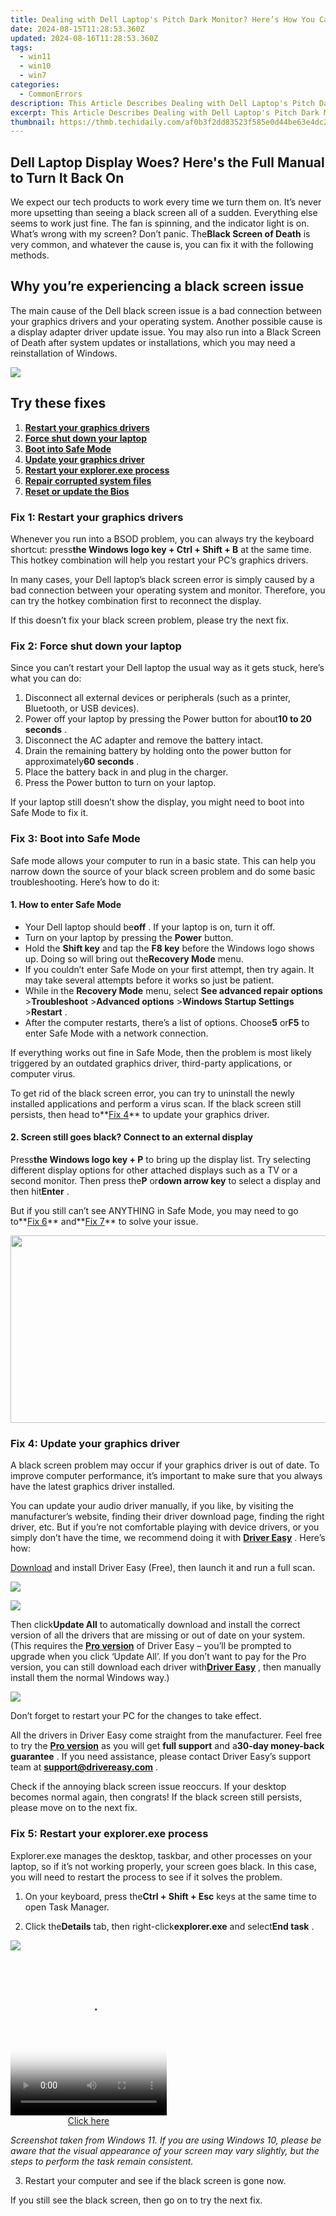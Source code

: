 ```yaml
---
title: Dealing with Dell Laptop's Pitch Dark Monitor? Here’s How You Can Help It (Full Guide)
date: 2024-08-15T11:28:53.360Z
updated: 2024-08-16T11:28:53.360Z
tags:
  - win11
  - win10
  - win7
categories:
  - CommonErrors
description: This Article Describes Dealing with Dell Laptop's Pitch Dark Monitor? Here’s How You Can Help It (Full Guide)
excerpt: This Article Describes Dealing with Dell Laptop's Pitch Dark Monitor? Here’s How You Can Help It (Full Guide)
thumbnail: https://thmb.techidaily.com/af0b3f2dd83523f585e0d44be63e4dc2ee76a71efecc038445ff4a1004f5e072.jpg
---
```


## Dell Laptop Display Woes? Here's the Full Manual to Turn It Back On

 We expect our tech products to work every time we turn them on. It’s never more upsetting than seeing a black screen all of a sudden. Everything else seems to work just fine. The fan is spinning, and the indicator light is on. What’s wrong with my screen? Don’t panic. The**Black Screen of Death** is very common, and whatever the cause is, you can fix it with the following methods.

## Why you’re experiencing a black screen issue

 The main cause of the Dell black screen issue is a bad connection between your graphics drivers and your operating system. Another possible cause is a display adapter driver update issue. You may also run into a Black Screen of Death after system updates or installations, which you may need a reinstallation of Windows.

<!-- affiliate ads begin -->
<a href="https://shop.systoolsgroup.com/affiliate.php?ACCOUNT=SYSTOOBY&AFFILIATE=108875&PATH=https%3A%2F%2Fwww.systoolsgroup.com%3FAFFILIATE%3D108875%26RESOURCE%3DSysTools%2BOST%2BRecovery"><img src="https://www.systoolsgroup.com/box/ost-recovery.png" border="0"></a>
<!-- affiliate ads end -->
## Try these fixes

1. **[Restart your graphics drivers](#f1)**
2. **[Force shut down your laptop](#f2)**
3. **[Boot into Safe Mode](#f3)**
4. **[Update your graphics driver](#f4)**
5. **[Restart your explorer.exe process](#f5)**
6. **[Repair corrupted system files](#f7)**
7. **[Reset or update the Bios](#f6)**

### Fix 1: Restart your graphics drivers

 Whenever you run into a BSOD problem, you can always try the keyboard shortcut: press**the Windows logo key + Ctrl + Shift + B** at the same time. This hotkey combination will help you restart your PC’s graphics drivers.

 In many cases, your Dell laptop’s black screen error is simply caused by a bad connection between your operating system and monitor. Therefore, you can try the hotkey combination first to reconnect the display.

 If this doesn’t fix your black screen problem, please try the next fix.

### Fix 2: Force shut down your laptop

 Since you can’t restart your Dell laptop the usual way as it gets stuck, here’s what you can do:

1. Disconnect all external devices or peripherals (such as a printer, Bluetooth, or USB devices).
2. Power off your laptop by pressing the Power button for about**10 to 20 seconds** .
3. Disconnect the AC adapter and remove the battery intact.
4. Drain the remaining battery by holding onto the power button for approximately**60 seconds** .
5. Place the battery back in and plug in the charger.
6. Press the Power button to turn on your laptop.

 If your laptop still doesn’t show the display, you might need to boot into Safe Mode to fix it.

### Fix 3: Boot into Safe Mode

 Safe mode allows your computer to run in a basic state. This can help you narrow down the source of your black screen problem and do some basic troubleshooting. Here’s how to do it:

#### 1\. How to enter Safe Mode

* Your Dell laptop should be**off** . If your laptop is on, turn it off.
* Turn on your laptop by pressing the **Power**  button.
* Hold the **Shift key** and tap the **F8 key**  before the Windows logo shows up. Doing so will bring out the**Recovery Mode**  menu.
* If you couldn’t enter Safe Mode on your first attempt, then try again. It may take several attempts before it works so just be patient.
* While in the **Recovery Mode** menu, select **See advanced repair options** \>**Troubleshoot**  \>**Advanced options** \>**Windows Startup Settings**  \>**Restart** .
* After the computer restarts, there’s a list of options. Choose**5** or**F5** to enter Safe Mode with a network connection.

 If everything works out fine in Safe Mode, then the problem is most likely triggered by an outdated graphics driver, third-party applications, or computer virus.

 To get rid of the black screen error, you can try to uninstall the newly installed applications and perform a virus scan. If the black screen still persists, then head to**[Fix 4](#f4)** to update your graphics driver.

#### 2\. Screen still goes black? Connect to an external display

 Press**the Windows logo key + P** to bring up the display list. Try selecting different display options for other attached displays such as a TV or a second monitor. Then press the**P** or**down arrow key** to select a display and then hit**Enter** .

 But if you still can’t see ANYTHING in Safe Mode, you may need to go to**[Fix 6](#f6)** and**[Fix 7](#f7)** to solve your issue.

<!-- affiliate ads begin -->
<a href="https://25home.pxf.io/c/5597632/2090698/16836" target="_top" id="2090698"><img src="//a.impactradius-go.com/display-ad/16836-2090698" border="0" alt="" width="720" height="300"/></a>
<!-- affiliate ads end -->
### Fix 4: Update your graphics driver

 A black screen problem may occur if your graphics driver is out of date. To improve computer performance, it’s important to make sure that you always have the latest graphics driver installed.

 You can update your audio driver manually, if you like, by visiting the manufacturer’s website, finding their driver download page, finding the right driver, etc. But if you’re not comfortable playing with device drivers, or you simply don’t have the time, we recommend doing it with **[Driver Easy](https://tools.techidaily.com/drivereasy/download/)**  . Here’s how:

[Download](https://tools.techidaily.com/drivereasy/download/) and install Driver Easy (Free), then launch it and run a full scan.

![](https://images.drivereasy.com/wp-content/uploads/2022/05/2022-04-11_11-05-56.jpg)
<!-- affiliate ads begin -->
<a href="https://shop.mondly.com/affiliate.php?ACCOUNT=ATISTUDI&AFFILIATE=108875&PATH=https%3A%2F%2Fwww.mondly.com%3FAFFILIATE%3D108875%26RESOURCE%3D%2BBusiness%2B970x90%2B"><img src="https://secure.avangate.com/images/merchant/69c418c33ec2e1a4267fa9bb77fa1428/business-970x90.gif" border="0"></a>
<!-- affiliate ads end -->

 Then click**Update All** to automatically download and install the correct version of all the drivers that are missing or out of date on your system. (This requires the **[Pro version](https://tools.techidaily.com/drivereasy/download/)**  of Driver Easy – you’ll be prompted to upgrade when you click ‘Update All’. If you don’t want to pay for the Pro version, you can still download each driver with[**Driver Easy**](https://tools.techidaily.com/drivereasy/download/) , then manually install them the normal Windows way.)

![](https://images.drivereasy.com/wp-content/uploads/2020/07/update-all.jpg)

Don’t forget to restart your PC for the changes to take effect.

 All the drivers in Driver Easy come straight from the manufacturer. Feel free to try the **[Pro version](https://tools.techidaily.com/drivereasy/download/)**  as you will get **full support** and a**30-day money-back guarantee** . If you need assistance, please contact Driver Easy’s support team at [**support@drivereasy.com**](https://vapordna.pxf.io/vnbxna) .

 Check if the annoying black screen issue reoccurs. If your desktop becomes normal again, then congrats! If the black screen still persists, please move on to the next fix.

### Fix 5: Restart your explorer.exe process

 Explorer.exe manages the desktop, taskbar, and other processes on your laptop, so if it’s not working properly, your screen goes black. In this case, you will need to restart the process to see if it solves the problem.

 1) On your keyboard, press the**Ctrl + Shift + Esc** keys at the same time to open Task Manager.

 2) Click the**Details** tab, then right-click**explorer.exe** and select**End task** .

![](https://images.drivereasy.com/wp-content/uploads/2023/10/win11-Task-Manager-Details-End-task.jpg)
<!-- affiliate ads begin -->
<span id="1997795">
					<video width="250" height="250" style="cursor:pointer"
           poster="//a.impactradius-go.com/display-clicktoplayimage/1997795.jpeg"
           onclick="if(!this.playClicked){this.play();this.setAttribute('controls',true);this.playClicked=true;}">
	   <source src="//a.impactradius-go.com/display-ad/23621-1997795">
	   <img src="//a.impactradius-go.com/display-clicktoplayimage/1997795.jpeg" style="border: none; height: 100%; width: 100%; object-fit: contain">
	</video>
	<div style="width:250px;text-align:center"><a href="javascript:window.open(decodeURIComponent('https%3A%2F%2Fproteahair.pxf.io%2Fc%2F5597632%2F1997795%2F23621'), '_blank');void(0);">Click here</a></div>
</span>
<img height="0" width="0" src="https://imp.pxf.io/i/5597632/1997795/23621" style="position:absolute;visibility:hidden;" border="0" />
<!-- affiliate ads end -->

 _Screenshot taken from Windows 11\. If you are using Windows 10, please be aware that the visual appearance of your screen may vary slightly, but the steps to perform the task remain consistent._

3) Restart your computer and see if the black screen is gone now.

If you still see the black screen, then go on to try the next fix.

<!-- affiliate ads begin -->
<span id="1793213">
					<video width="1080" height="1620" style="cursor:pointer"
           poster="//a.impactradius-go.com/display-clicktoplayimage/1793213.jpeg"
           onclick="if(!this.playClicked){this.play();this.setAttribute('controls',true);this.playClicked=true;}">
	   <source src="//a.impactradius-go.com/display-ad/19135-1793213">
	   <img src="//a.impactradius-go.com/display-clicktoplayimage/1793213.jpeg" style="border: none; height: 100%; width: 100%; object-fit: contain">
	</video>
	<div style="width:1080px;text-align:center"><a href="javascript:window.open(decodeURIComponent('https%3A%2F%2Ftinyland.pxf.io%2Fc%2F5597632%2F1793213%2F19135'), '_blank');void(0);">Click here</a></div>
</span>
<img height="0" width="0" src="https://imp.pxf.io/i/5597632/1793213/19135" style="position:absolute;visibility:hidden;" border="0" />
<!-- affiliate ads end -->
### Fix 6: Repair corrupted system files

 When you’re experiencing a BSOD or Black Screen issue, it’s always a critical error, of a non-recoverable nature, that causes the system to “crash”. If you’re able to access the Windows desktop in Safe Mode, try a complete PC scan to determine the cause of the Dell laptop’s black screen. To save the hassle, we recommend using a professional PC repair tool.

**[Fortect](https://tools.techidaily.com/drivereasy/download/)**  is a powerful tool that specializes in Windows repair and can detect many issues related to hardware or security. It removes damaged files on your computer while replacing them with correct and updated Windows files and components. It’s much like a fresh reinstallation of Windows but keeps your programs, user data, and settings as they are.

 1) **[Download](https://tools.techidaily.com/drivereasy/download/) [](https://tools.techidaily.com/drivereasy/download/)**  and install Fortect.

 2) Open Fortect and run a free scan. This might take 3\~5 minutes to fully analyze your PC. Once complete, you will be able to review the detailed scan report.

![](https://images.drivereasy.com/wp-content/uploads/2022/01/fortect-2.jpg)

 3) You’ll see the summary of detected issues on your PC. Click **Start Repair** and all the issues will be fixed automatically. (You’ll need to purchase the full version. It comes with a 60-day Money-Back Guarantee so you can refund anytime if Fortect doesn’t fix your problem).

![](https://images.drivereasy.com/wp-content/uploads/2022/01/fortect-3.jpg)

**Note:** Fortect comes with 24/7 Technical Support. If you need any assistance, you can contact their support team at [**support@fortect.com**](mailto:support@fortect.com) .

<!-- affiliate ads begin -->
<a href="https://shop.copernic.com/order/checkout.php?PRODS=41033091&QTY=1&AFFILIATE=108875&CART=1"><img src="https://secure.2checkout.com/images/merchant/8d30aa96e72440759f74bd2306c1fa3d/Copernic-2023-Affiliate-728x90-Advanced.png" border="0"></a>
<!-- affiliate ads end -->
### Fix 7: Reset or update the Bios

 Another possible cause of black screen can be**corrupt bios settings** or**outdated bios version** . To fix it, you can reset the bios first to see if solves your problem.

* Restart your laptop.
* When you see the **Dell logo** , press the **F2** or**F12 key** several times until you see **Entering Setup** .
* Press**F9** (or**Alt + F** , or the load defaults button shown on the screen) to load the default settings.
* Press **ESC** to exit the BIOS screen and be sure to select the **Save and Exit**  option.
* Choose the**Enter** key to save all changes and exit the BIOS screen. Allow your system to restart for the BIOS settings to reset.

 You can also update the BIOS to the latest version if resetting the BIOS to factory defaults won’t fix the problem.

**How to update Bios?**
  
 Go to **[Dell Support Page](https://shop-links.co/link/?exclusive=1&publisher_slug=itechdaily19598&url=https%3A%2F%2Fwww.dell.com%2Fsupport%2F)**  to download the latest Bios version of your Dell laptop model. Then follow the instructions provided by Dell to update Bios.  
  
 If you don’t know how to do it, please check **[Dell Bios Update Guide](https://shop-links.co/link/?exclusive=1&publisher_slug=itechdaily19598&url=https%3A%2F%2Fwww.dell.com%2Fsupport%2Farticle%2Fhk%2Fzh%2Fhkbsd1%2Fsln129956%2Fdell-bios-updates%3Flang%3Den)**  .

---

 Hopefully, one of the fixes above solved your Dell laptop’s black screen issue. Feel free to drop us a comment if you have any questions or suggestions. Black screens that occur seemingly at random are usually the result of a more serious hardware problem which might be better left with professional hands.

* [black screen](https://tools.techidaily.com/drivereasy/download/)
* [Dell](https://tools.techidaily.com/drivereasy/download/)

<ins class="adsbygoogle"
     style="display:block"
     data-ad-format="autorelaxed"
     data-ad-client="ca-pub-7571918770474297"
     data-ad-slot="1223367746"></ins>



<ins class="adsbygoogle"
     style="display:block"
     data-ad-client="ca-pub-7571918770474297"
     data-ad-slot="8358498916"
     data-ad-format="auto"
     data-full-width-responsive="true"></ins>


